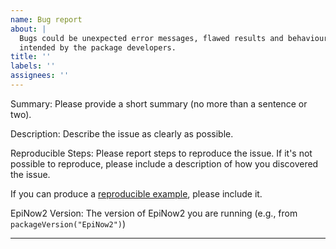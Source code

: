 ```yaml
---
name: Bug report
about: |
  Bugs could be unexpected error messages, flawed results and behaviour that does not seem as
  intended by the package developers.
title: ''
labels: ''
assignees: ''
---
```


<!-- Thank you for reporting a bug. Please use the section headers below
     for providing more detail where appropriate
-->

Summary:
Please provide a short summary (no more than a sentence or two).

Description:
Describe the issue as clearly as possible.

Reproducible Steps:
Please report steps to reproduce the issue. If it's not possible to reproduce, please include a description of how you discovered the issue.

If you can produce a [reproducible example](http://reprex.tidyverse.org/articles/reprex-dos-and-donts.html), please include it.

EpiNow2 Version:
The version of EpiNow2 you are running (e.g., from `packageVersion("EpiNow2")`)

---------

